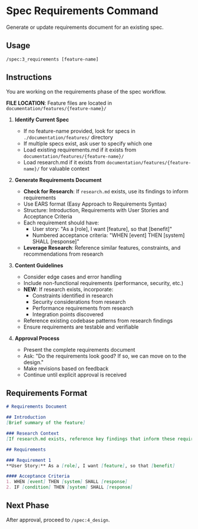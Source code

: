 # Spec Requirements Command

Generate or update requirements document for an existing spec.

## Usage
```
/spec:3_requirements [feature-name]
```

## Instructions
You are working on the requirements phase of the spec workflow.

**FILE LOCATION**: Feature files are located in `documentation/features/{feature-name}/`

1. **Identify Current Spec**
   - If no feature-name provided, look for specs in `./documentation/features/` directory
   - If multiple specs exist, ask user to specify which one
   - Load existing requirements.md if it exists from `documentation/features/{feature-name}/`
   - Load research.md if it exists from `documentation/features/{feature-name}/` for valuable context

2. **Generate Requirements Document**
   - **Check for Research**: If `research.md` exists, use its findings to inform requirements
   - Use EARS format (Easy Approach to Requirements Syntax)
   - Structure: Introduction, Requirements with User Stories and Acceptance Criteria
   - Each requirement should have:
     - User story: "As a [role], I want [feature], so that [benefit]"
     - Numbered acceptance criteria: "WHEN [event] THEN [system] SHALL [response]"
   - **Leverage Research**: Reference similar features, constraints, and recommendations from research

3. **Content Guidelines**
   - Consider edge cases and error handling
   - Include non-functional requirements (performance, security, etc.)
   - **NEW**: If research exists, incorporate:
     - Constraints identified in research
     - Security considerations from research
     - Performance requirements from research
     - Integration points discovered
   - Reference existing codebase patterns from research findings
   - Ensure requirements are testable and verifiable

4. **Approval Process**
   - Present the complete requirements document
   - Ask: "Do the requirements look good? If so, we can move on to the design."
   - Make revisions based on feedback
   - Continue until explicit approval is received

## Requirements Format
```markdown
# Requirements Document

## Introduction
[Brief summary of the feature]

### Research Context
[If research.md exists, reference key findings that inform these requirements]

## Requirements

### Requirement 1
**User Story:** As a [role], I want [feature], so that [benefit]

#### Acceptance Criteria
1. WHEN [event] THEN [system] SHALL [response]
2. IF [condition] THEN [system] SHALL [response]
```

## Next Phase
After approval, proceed to `/spec:4_design`.
